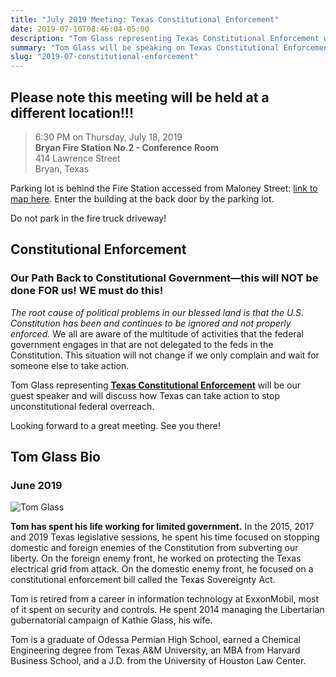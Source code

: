```yaml
---
title: "July 2019 Meeting: Texas Constitutional Enforcement"
date: 2019-07-10T08:46:04-05:00
description: "Tom Glass representing Texas Constitutional Enforcement will be our speaker July 18, 2019. NOTE LOCATION CHANGE: Bryan Fire Station No.2 - Conference Room, 414 Lawrence Street, Bryan"
summary: "Tom Glass will be speaking on Texas Constitutional Enforcement at our July meeting, Thu. July 18, 2019. NOTE LOCATION CHANGE: Bryan Fire Station No.2 - Conference Room, 414 Lawrence Street, Bryan."
slug: "2019-07-constitutional-enforcement"
---
```


## Please note this meeting will be held at a different location!!!
> 6:30 PM on Thursday, July 18, 2019  
> **Bryan Fire Station No.2 - Conference Room**  
> 414 Lawrence Street  
> Bryan, Texas 

Parking lot is behind the Fire Station accessed from Maloney Street: [link to map here](https://www.google.com/maps/place/Bryan+Fire+Department+Station+2/@30.6462381,-96.3607735,17z/data=!3m1!4b1!4m5!3m4!1s0x864683d0d301d163:0x1a1f4b15b09a9f65!8m2!3d30.6462335!4d-96.3585795).  Enter the building at the back door by the parking lot.  

Do not park in the fire truck driveway!  

## Constitutional Enforcement

### Our Path Back to Constitutional Government—this will NOT be done FOR us! WE must do this!

*The root cause of political problems in our blessed land is that the U.S. Constitution has been and continues to be ignored and not properly enforced.*  We all are aware of the multitude of activities that the federal government engages in that are not delegated to the feds in the Constitution. This situation will not change if we only complain and wait for someone else to take action.  

Tom Glass representing **[Texas Constitutional Enforcement](https://www.txce.org/)** will be our guest speaker and will discuss how Texas can take action to stop unconstitutional federal overreach.   

Looking forward to a great meeting. See you there!  

## Tom Glass Bio

### June 2019

![Tom Glass](/img/tom-glass.jpg)  

**Tom has spent his life working for limited government.** In the 2015, 2017 and 2019 Texas legislative sessions, he spent his time focused on stopping domestic and foreign enemies of the Constitution from subverting our liberty. On the foreign enemy front, he worked on protecting the Texas electrical grid from attack. On the domestic enemy front, he focused on a constitutional enforcement bill called the Texas Sovereignty Act.  

Tom is retired from a career in information technology at ExxonMobil, most of it spent on security and controls. He spent 2014 managing the Libertarian gubernatorial campaign of Kathie Glass, his wife.  

Tom is a graduate of Odessa Permian High School, earned a Chemical Engineering degree from Texas A&amp;M University, an MBA from Harvard Business School, and a J.D. from the University of Houston Law Center.


